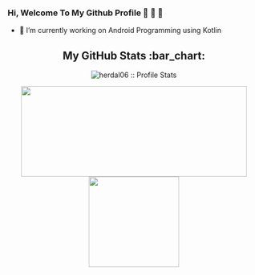 ### Hi, Welcome To My Github Profile :wave: :wave: :wave:

- :telescope: I’m currently working on Android Programming using Kotlin

<h2 align="center">My GitHub Stats :bar_chart:</h2>
<p align="center">
<img src="https://komarev.com/ghpvc/?username=herdal06&color=green" alt="herdal06 :: Profile Stats"></a>
</p>
<p align="center">
  <img src="https://github-readme-stats.vercel.app/api?username=herdal06&show_icons=true&theme=tokyonight" width="450" height="180">
  <img src="https://github-readme-stats.vercel.app/api/top-langs/?username=herdal06&layout=compact&theme=tokyonight" height="180">
</p>
